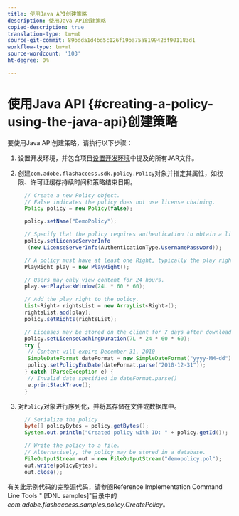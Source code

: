 ```yaml
---
title: 使用Java API创建策略
description: 使用Java API创建策略
copied-description: true
translation-type: tm+mt
source-git-commit: 89bdda1d4bd5c126f19ba75a819942df901183d1
workflow-type: tm+mt
source-wordcount: '103'
ht-degree: 0%

---
```



# 使用Java API {#creating-a-policy-using-the-java-api}创建策略

要使用Java API创建策略，请执行以下步骤：

1. 设置开发环境，并包含项目[设置开发环境](../../aaxs-protecting-content/content-setting-up-the-sdk/content-setting-up-the-dev-env.md)中提及的所有JAR文件。
1. 创建`com.adobe.flashaccess.sdk.policy.Policy`对象并指定其属性，如权限、许可证缓存持续时间和策略结束日期。

   ```java
     // Create a new Policy object.  
     // False indicates the policy does not use license chaining.  
     Policy policy = new Policy(false);  
   
     policy.setName("DemoPolicy");  
   
     // Specify that the policy requires authentication to obtain a license.  
     policy.setLicenseServerInfo  
      (new LicenseServerInfo(AuthenticationType.UsernamePassword));  
   
     // A policy must have at least one Right, typically the play right  
     PlayRight play = new PlayRight();  
   
     // Users may only view content for 24 hours.  
     play.setPlaybackWindow(24L * 60 * 60);  
   
     // Add the play right to the policy.  
     List<Right> rightsList = new ArrayList<Right>();  
     rightsList.add(play);  
     policy.setRights(rightsList);  
   
     // Licenses may be stored on the client for 7 days after downloading  
     policy.setLicenseCachingDuration(7L * 24 * 60 * 60);  
     try {  
      // Content will expire December 31, 2010  
      SimpleDateFormat dateFormat = new SimpleDateFormat("yyyy-MM-dd");  
      policy.setPolicyEndDate(dateFormat.parse("2010-12-31"));  
     } catch (ParseException e) {  
      // Invalid date specified in dateFormat.parse()  
      e.printStackTrace();  
     }
   ```

1. 对`Policy`对象进行序列化，并将其存储在文件或数据库中。

   ```java
     // Serialize the policy  
     byte[] policyBytes = policy.getBytes();  
     System.out.println("Created policy with ID: " + policy.getId());  
   
     // Write the policy to a file.   
     // Alternatively, the policy may be stored in a database.  
     FileOutputStream out = new FileOutputStream("demopolicy.pol");  
     out.write(policyBytes);  
     out.close();
   ```

有关此示例代码的完整源代码，请参阅Reference Implementation Command Line Tools &quot; [!DNL samples]&quot;目录中的&#x200B;*com.adobe.flashaccess.samples.policy.CreatePolicy*。
